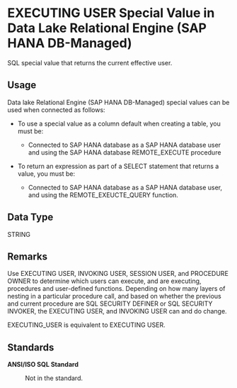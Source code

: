 <!-- loio1b425d11a3764ef2924f23e02f2f597f -->

# EXECUTING USER Special Value in Data Lake Relational Engine \(SAP HANA DB-Managed\)

SQL special value that returns the current effective user.



<a name="loio1b425d11a3764ef2924f23e02f2f597f__section_agt_pxr_btb"/>

## Usage

Data lake Relational Engine \(SAP HANA DB-Managed\) special values can be used when connected as follows:

-   To use a special value as a column default when creating a table, you must be:
    -   Connected to SAP HANA database as a SAP HANA database user and using the SAP HANA database REMOTE\_EXECUTE procedure

-   To return an expression as part of a SELECT statement that returns a value, you must be:
    -   Connected to SAP HANA database as a SAP HANA database user, and using the REMOTE\_EXEUCTE\_QUERY function.




<a name="loio1b425d11a3764ef2924f23e02f2f597f__section_uj3_spr_btb"/>

## Data Type

STRING



<a name="loio1b425d11a3764ef2924f23e02f2f597f__section_hjt_spr_btb"/>

## Remarks

Use EXECUTING USER, INVOKING USER, SESSION USER, and PROCEDURE OWNER to determine which users can execute, and are executing, procedures and user-defined functions. Depending on how many layers of nesting in a particular procedure call, and based on whether the previous and current procedure are SQL SECURITY DEFINER or SQL SECURITY INVOKER, the EXECUTING USER, and INVOKING USER can and do change.

EXECUTING\_USER is equivalent to EXECUTING USER.



<a name="loio1b425d11a3764ef2924f23e02f2f597f__section_yqj_tpr_btb"/>

## Standards


<dl>
<dt><b>

ANSI/ISO SQL Standard

</b></dt>
<dd>

Not in the standard.



</dd>
</dl>


